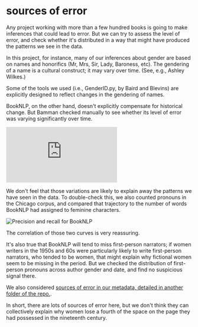 sources of error
================

Any project working with more than a few hundred books is going to make inferences that could lead to error. But we can try to assess the level of error, and check whether it's distributed in a way that might have produced the patterns we see in the data.

In this project, for instance, many of our inferences about gender are based on names and honorifics (Mr, Mrs, Sir, Lady, Baroness, etc). The gendering of a name is a cultural construct; it may vary over time. (See, e.g., Ashley Wilkes.)

Some of the tools we used (i.e., GenderID.py, by Baird and Blevins) are explicitly designed to reflect changes in the gendering of names.

BookNLP, on the other hand, doesn't explicitly compensate for historical change. But Bamman checked manually to see whether its level of error was varying significantly over time.

![Precision and recall for BookNLP](https://github.com/tedunderwood/character/blob/master/error/50years.pdf)

We don't feel that those variations are likely to explain away the patterns we have seen in the data. To double-check this, we also counted pronouns in the Chicago corpus, and compared that trajectory to the number of words BookNLP had assigned to feminine characters.

![Precision and recall for BookNLP](https://github.com/tedunderwood/character/blob/master/error/pronouncheck.jpeg)

The correlation of those two curves is very reassuring.

It's also true that BookNLP will tend to miss first-person narrators; if women writers in the 1950s and 60s were particularly likely to write first-person narrators, who tended to be women, that might explain why fictional women seem to be missing in the period. But we checked the distribution of first-person pronouns across author gender and date, and find no suspicious signal there.

We also considered [sources of error in our metadata, detailed in another folder of the repo.](https://github.com/tedunderwood/character/tree/master/metadata).

In short, there are lots of sources of error here, but we don't think they can collectively explain why women lose a fourth of the space on the page they had possessed in the nineteenth century.

